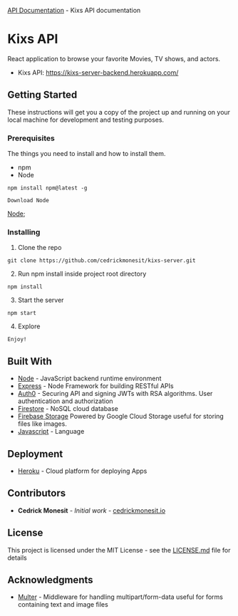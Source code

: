 [API Documentation](https://docs.google.com/document/d/1iecYqgtH6zJPLJF2F_piGhA5sVzugsgB9g6xUN6U_hI/edit?usp=sharing) - Kixs API documentation
 
# Kixs API

React application to browse your favorite Movies, TV shows, and actors.

- Kixs API: https://kixs-server-backend.herokuapp.com/

## Getting Started

These instructions will get you a copy of the project up and running on your local machine for development and testing purposes.

### Prerequisites

The things you need to install and how to install them.

- npm
- Node

```
npm install npm@latest -g

Download Node
```
[Node](https://nodejs.org/en/download/);


### Installing

1. Clone the repo

```
git clone https://github.com/cedrickmonesit/kixs-server.git
```

2. Run npm install inside project root directory

```
npm install
```

3. Start the server

```
npm start
```

4. Explore

```
Enjoy!
```

## Built With

- [Node](https://nodejs.dev/en/learn/) - JavaScript backend runtime environment
- [Express](https://expressjs.com/en/4x/api.html) - Node Framework for building RESTful APIs
- [Auth0](https://auth0.com/docs/quickstart/webapp/express/01-login) - Securing API and signing JWTs with RSA algorithms. User authentication and authorization
- [Firestore](https://firebase.google.com/docs/firestore) - NoSQL cloud database
- [Firebase Storage](https://firebase.google.com/docs/storage) Powered by Google Cloud Storage useful for storing files like images.
- [Javascript](https://developer.mozilla.org/en-US/docs/Web/JavaScript) - Language

## Deployment
- [Heroku](https://www.heroku.com/about) - Cloud platform for deploying Apps

## Contributors

- **Cedrick Monesit** - _Initial work_ - [cedrickmonesit.io](https://cedrickmonesit.github.io/Portfolio.github.io/)

## License

This project is licensed under the MIT License - see the [LICENSE.md](https://github.com/cedrickmonesit/film-flix/blob/master/LICENSE) file for details

## Acknowledgments

- [Multer](https://www.npmjs.com/package/multer) - Middleware for handling multipart/form-data useful for forms containing text and image files
